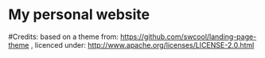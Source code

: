# My personal website


#Credits:
based on a theme from: https://github.com/swcool/landing-page-theme , licenced under: http://www.apache.org/licenses/LICENSE-2.0.html
